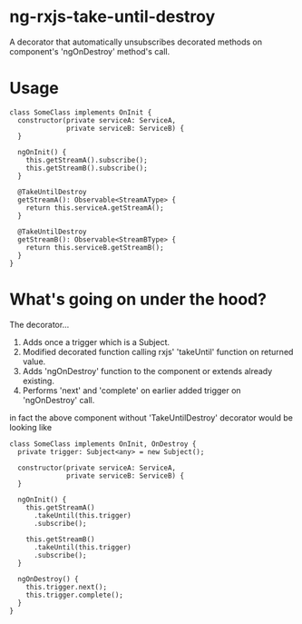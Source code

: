 # ng-rxjs-take-until-destroy
A decorator that automatically unsubscribes decorated methods on component's 'ngOnDestroy' method's call.

# Usage
```
class SomeClass implements OnInit {
  constructor(private serviceA: ServiceA,
              private serviceB: ServiceB) {
  }
  
  ngOnInit() {
    this.getStreamA().subscribe();
    this.getStreamB().subscribe();
  }
  
  @TakeUntilDestroy
  getStreamA(): Observable<StreamAType> {
    return this.serviceA.getStreamA();
  }
  
  @TakeUntilDestroy
  getStreamB(): Observable<StreamBType> {
    return this.serviceB.getStreamB();
  }
}
```

# What's going on under the hood?
The decorator...
1. Adds once a trigger which is a Subject.
2. Modified decorated function calling rxjs' 'takeUntil' function on returned value.
3. Adds 'ngOnDestroy' function to the component or extends already existing.
4. Performs 'next' and 'complete' on earlier added trigger on 'ngOnDestroy' call.

in fact the above component without 'TakeUntilDestroy' decorator would be looking like

```
class SomeClass implements OnInit, OnDestroy {
  private trigger: Subject<any> = new Subject();
  
  constructor(private serviceA: ServiceA,
              private serviceB: ServiceB) {
  }
  
  ngOnInit() {
    this.getStreamA()
      .takeUntil(this.trigger)
      .subscribe();
      
    this.getStreamB()
      .takeUntil(this.trigger)
      .subscribe();
  }
  
  ngOnDestroy() {
    this.trigger.next();
    this.trigger.complete();
  }
}
```
